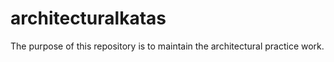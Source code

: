 # architecturalkatas

The purpose of this repository is to maintain the architectural practice work.
